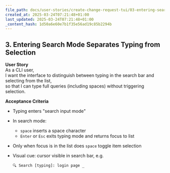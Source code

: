 ```yaml
---
file_path: docs/user-stories/create-change-request-tui/03-entering-search-mode-separates-typing-from-selection.md
created_at: 2025-03-24T07:21:48+01:00
last_updated: 2025-03-24T07:21:48+01:00
_content_hash: 1d50a6e60e7b1f35e56ad19c85b2294b
---
```


## 3. Entering Search Mode Separates Typing from Selection

**User Story**  
As a CLI user,  
I want the interface to distinguish between typing in the search bar and selecting from the list,  
so that I can type full queries (including spaces) without triggering selection.

**Acceptance Criteria**
- Typing enters "search input mode"
- In search mode:
  - `space` inserts a space character
  - `Enter` or `Esc` exits typing mode and returns focus to list
- Only when focus is in the list does `space` toggle item selection
- Visual cue: cursor visible in search bar, e.g.

	```
	🔍 Search [typing]: login page _
	```